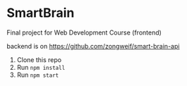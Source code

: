 # SmartBrain
Final project for Web Development Course (frontend)

backend is on https://github.com/zongweif/smart-brain-api

1. Clone this repo
2. Run `npm install`
3. Run `npm start`
